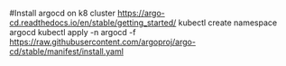 #Install argocd on k8 cluster
	https://argo-cd.readthedocs.io/en/stable/getting_started/
   kubectl create namespace argocd
   kubectl apply -n argocd -f https://raw.githubusercontent.com/argoproj/argo-cd/stable/manifest/install.yaml